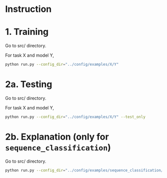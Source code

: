 # Instruction

# 1. Training
Go to src/ directory.

For task X and model Y, 
```bash
python run.py --config_dir="../config/examples/X/Y"
```

# 2a. Testing
Go to src/ directory.

For task X and model Y, 
```bash
python run.py --config_dir="../config/examples/X/Y" --test_only
```

# 2b. Explanation (only for `sequence_classification`)
Go to src/ directory.

```bash
python run.py --config_dir="../config/examples/sequence_classification/BERT_AVG_explain" --test_only --explain --faithfulness
```